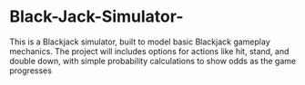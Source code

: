 # Black-Jack-Simulator-
This is a Blackjack simulator, built to model basic Blackjack gameplay mechanics. The project will includes options for actions like hit, stand, and double down, with simple probability calculations to show odds as the game progresses
